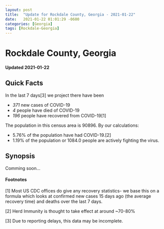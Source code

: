 ```yaml
---
layout: post
title:  "Update for Rockdale County, Georgia - 2021-01-22"
date:   2021-01-22 01:01:29 -0600
categories: [Georgia]
tags: [Rockdale-Georgia]
---
```


# Rockdale County, Georgia
#### Updated 2021-01-22

## Quick Facts

In the last 7 days[3] we project there have been
- *371* new cases of COVID-19
- *4* people have died of COVID-19
- *196* people have recovered from COVID-19[1]

The population in this census area is 90896. By our calculations:
- 5.76% of the population have had COVID-19.[2]
- 1.19% of the population or 1084.0 people are actively fighting the virus.

## Synopsis

Comming soon...


#### Footnotes

[1] Most US CDC offices do give any recovery statistics- we base this on a formula which looks at confirmed new cases
15 days ago (the average recovery time) and deaths over the last 7 days.

[2] Herd Immunity is thought to take effect at around ~70-80%

[3] Due to reporting delays, this data may be incomplete.
 
    